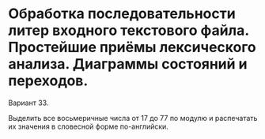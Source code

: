 # Обработка последовательности литер входного текстового файла. Простейшие приёмы лексического анализа. Диаграммы состояний и переходов.

Вариант 33.

Выделить все восьмеричные числа от 17 до 77 по модулю и распечатать их значения в словесной форме по-английски.
